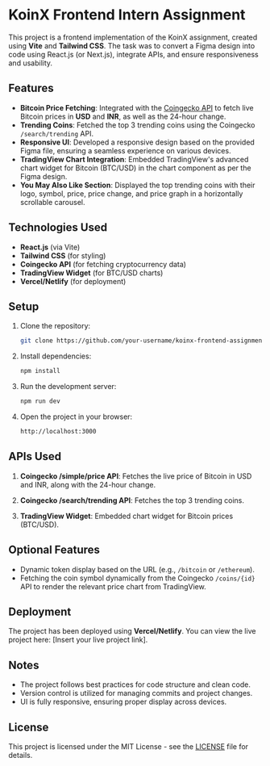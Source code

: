# KoinX Frontend Intern Assignment

This project is a frontend implementation of the KoinX assignment, created using **Vite** and **Tailwind CSS**. The task was to convert a Figma design into code using React.js (or Next.js), integrate APIs, and ensure responsiveness and usability.

## Features

- **Bitcoin Price Fetching**: Integrated with the [Coingecko API](https://www.coingecko.com/api/documentation) to fetch live Bitcoin prices in **USD** and **INR**, as well as the 24-hour change.
- **Trending Coins**: Fetched the top 3 trending coins using the Coingecko `/search/trending` API.
- **Responsive UI**: Developed a responsive design based on the provided Figma file, ensuring a seamless experience on various devices.
- **TradingView Chart Integration**: Embedded TradingView's advanced chart widget for Bitcoin (BTC/USD) in the chart component as per the Figma design.
- **You May Also Like Section**: Displayed the top trending coins with their logo, symbol, price, price change, and price graph in a horizontally scrollable carousel.

## Technologies Used

- **React.js** (via Vite)
- **Tailwind CSS** (for styling)
- **Coingecko API** (for fetching cryptocurrency data)
- **TradingView Widget** (for BTC/USD charts)
- **Vercel/Netlify** (for deployment)

## Setup

1. Clone the repository:

    ```bash
    git clone https://github.com/your-username/koinx-frontend-assignment.git
    ```

2. Install dependencies:

    ```bash
    npm install
    ```

3. Run the development server:

    ```bash
    npm run dev
    ```

4. Open the project in your browser:

    ```bash
    http://localhost:3000
    ```

## APIs Used

1. **Coingecko /simple/price API**: Fetches the live price of Bitcoin in USD and INR, along with the 24-hour change.

2. **Coingecko /search/trending API**: Fetches the top 3 trending coins.

3. **TradingView Widget**: Embedded chart widget for Bitcoin prices (BTC/USD).

## Optional Features

- Dynamic token display based on the URL (e.g., `/bitcoin` or `/ethereum`).
- Fetching the coin symbol dynamically from the Coingecko `/coins/{id}` API to render the relevant price chart from TradingView.

## Deployment

The project has been deployed using **Vercel/Netlify**. You can view the live project here: [Insert your live project link].

## Notes

- The project follows best practices for code structure and clean code.
- Version control is utilized for managing commits and project changes.
- UI is fully responsive, ensuring proper display across devices.

## License

This project is licensed under the MIT License - see the [LICENSE](LICENSE) file for details.
